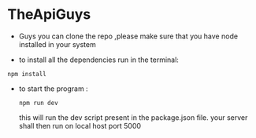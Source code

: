 # TheApiGuys

- Guys you can clone the repo ,please make sure that you have node installed in your system

-  to install all the dependencies run in the terminal:
  ```
  npm install
  ```

- to start the program :
  ```
  npm run dev
  ```
  this will run the dev script present in the package.json file.
  your server shall then run on local host port 5000
